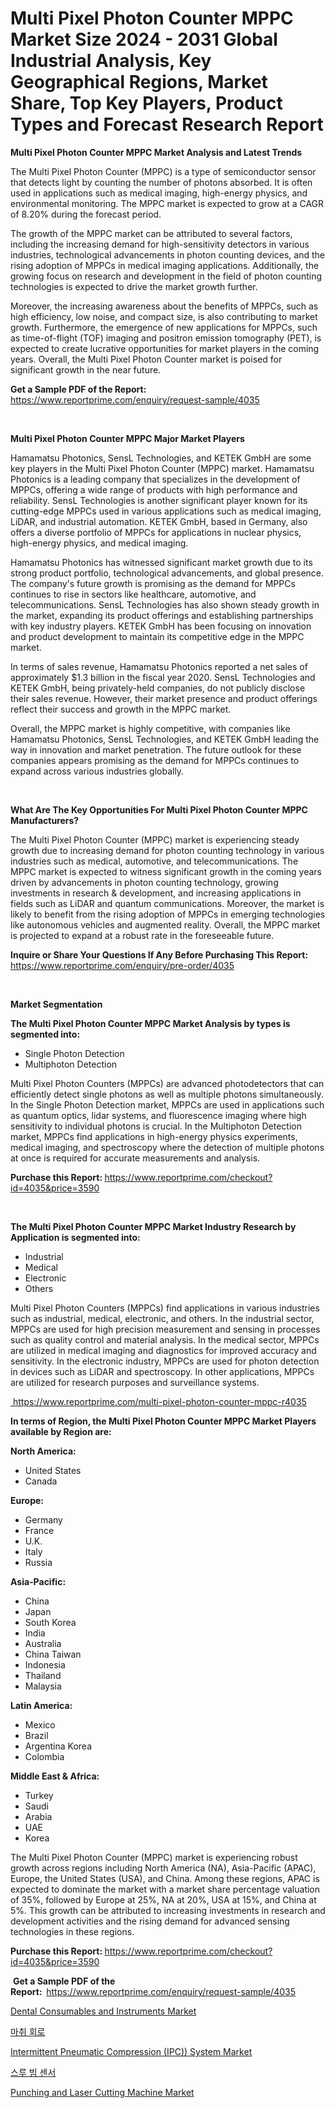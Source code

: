 <p><h1>Multi Pixel Photon Counter MPPC Market Size 2024 - 2031 Global Industrial Analysis, Key Geographical Regions, Market Share, Top Key Players, Product Types and Forecast Research Report</h1></p><p><strong>Multi Pixel Photon Counter MPPC Market Analysis and Latest Trends</strong></p>
<p><p>The Multi Pixel Photon Counter (MPPC) is a type of semiconductor sensor that detects light by counting the number of photons absorbed. It is often used in applications such as medical imaging, high-energy physics, and environmental monitoring. The MPPC market is expected to grow at a CAGR of 8.20% during the forecast period.</p><p>The growth of the MPPC market can be attributed to several factors, including the increasing demand for high-sensitivity detectors in various industries, technological advancements in photon counting devices, and the rising adoption of MPPCs in medical imaging applications. Additionally, the growing focus on research and development in the field of photon counting technologies is expected to drive the market growth further.</p><p>Moreover, the increasing awareness about the benefits of MPPCs, such as high efficiency, low noise, and compact size, is also contributing to market growth. Furthermore, the emergence of new applications for MPPCs, such as time-of-flight (TOF) imaging and positron emission tomography (PET), is expected to create lucrative opportunities for market players in the coming years. Overall, the Multi Pixel Photon Counter market is poised for significant growth in the near future.</p></p>
<p><strong>Get a Sample PDF of the Report:&nbsp;</strong> <a href="https://www.reportprime.com/enquiry/request-sample/4035">https://www.reportprime.com/enquiry/request-sample/4035</a></p>
<p>&nbsp;</p>
<p><strong>Multi Pixel Photon Counter MPPC Major Market Players</strong></p>
<p><p>Hamamatsu Photonics, SensL Technologies, and KETEK GmbH are some key players in the Multi Pixel Photon Counter (MPPC) market. Hamamatsu Photonics is a leading company that specializes in the development of MPPCs, offering a wide range of products with high performance and reliability. SensL Technologies is another significant player known for its cutting-edge MPPCs used in various applications such as medical imaging, LiDAR, and industrial automation. KETEK GmbH, based in Germany, also offers a diverse portfolio of MPPCs for applications in nuclear physics, high-energy physics, and medical imaging.</p><p>Hamamatsu Photonics has witnessed significant market growth due to its strong product portfolio, technological advancements, and global presence. The company's future growth is promising as the demand for MPPCs continues to rise in sectors like healthcare, automotive, and telecommunications. SensL Technologies has also shown steady growth in the market, expanding its product offerings and establishing partnerships with key industry players. KETEK GmbH has been focusing on innovation and product development to maintain its competitive edge in the MPPC market.</p><p>In terms of sales revenue, Hamamatsu Photonics reported a net sales of approximately $1.3 billion in the fiscal year 2020. SensL Technologies and KETEK GmbH, being privately-held companies, do not publicly disclose their sales revenue. However, their market presence and product offerings reflect their success and growth in the MPPC market.</p><p>Overall, the MPPC market is highly competitive, with companies like Hamamatsu Photonics, SensL Technologies, and KETEK GmbH leading the way in innovation and market penetration. The future outlook for these companies appears promising as the demand for MPPCs continues to expand across various industries globally.</p></p>
<p>&nbsp;</p>
<p><strong>What Are The Key Opportunities For Multi Pixel Photon Counter MPPC Manufacturers?</strong></p>
<p><p>The Multi Pixel Photon Counter (MPPC) market is experiencing steady growth due to increasing demand for photon counting technology in various industries such as medical, automotive, and telecommunications. The MPPC market is expected to witness significant growth in the coming years driven by advancements in photon counting technology, growing investments in research & development, and increasing applications in fields such as LiDAR and quantum communications. Moreover, the market is likely to benefit from the rising adoption of MPPCs in emerging technologies like autonomous vehicles and augmented reality. Overall, the MPPC market is projected to expand at a robust rate in the foreseeable future.</p></p>
<p><strong>Inquire or Share Your Questions If Any Before Purchasing This Report:</strong> <a href="https://www.reportprime.com/enquiry/pre-order/4035">https://www.reportprime.com/enquiry/pre-order/4035</a></p>
<p>&nbsp;</p>
<p><strong>Market Segmentation</strong></p>
<p><strong>The Multi Pixel Photon Counter MPPC Market Analysis by types is segmented into:</strong></p>
<p><ul><li>Single Photon Detection</li><li>Multiphoton Detection</li></ul></p>
<p><p>Multi Pixel Photon Counters (MPPCs) are advanced photodetectors that can efficiently detect single photons as well as multiple photons simultaneously. In the Single Photon Detection market, MPPCs are used in applications such as quantum optics, lidar systems, and fluorescence imaging where high sensitivity to individual photons is crucial. In the Multiphoton Detection market, MPPCs find applications in high-energy physics experiments, medical imaging, and spectroscopy where the detection of multiple photons at once is required for accurate measurements and analysis.</p></p>
<p><strong>Purchase this Report:&nbsp;</strong><a href="https://www.reportprime.com/checkout?id=4035&price=3590">https://www.reportprime.com/checkout?id=4035&price=3590</a></p>
<p>&nbsp;</p>
<p><strong>The Multi Pixel Photon Counter MPPC Market Industry Research by Application is segmented into:</strong></p>
<p><ul><li>Industrial</li><li>Medical</li><li>Electronic</li><li>Others</li></ul></p>
<p><p>Multi Pixel Photon Counters (MPPCs) find applications in various industries such as industrial, medical, electronic, and others. In the industrial sector, MPPCs are used for high precision measurement and sensing in processes such as quality control and material analysis. In the medical sector, MPPCs are utilized in medical imaging and diagnostics for improved accuracy and sensitivity. In the electronic industry, MPPCs are used for photon detection in devices such as LiDAR and spectroscopy. In other applications, MPPCs are utilized for research purposes and surveillance systems.</p></p>
<p><a href="https://www.reportprime.com/multi-pixel-photon-counter-mppc-r4035">&nbsp;https://www.reportprime.com/multi-pixel-photon-counter-mppc-r4035</a></p>
<p><strong>In terms of Region, the Multi Pixel Photon Counter MPPC Market Players available by Region are:</strong></p>
<p>
    <p> <strong> North America: </strong>
        <ul>
            <li>United States</li>
            <li>Canada</li>
        </ul>
        </p> 
    <p> <strong> Europe: </strong>
        <ul>
            <li>Germany</li>
            <li>France</li>
            <li>U.K.</li>
            <li>Italy</li>
            <li>Russia</li>
        </ul>
        </p> 
    <p> <strong> Asia-Pacific: </strong>
        <ul>
            <li>China</li>
            <li>Japan</li>
            <li>South Korea</li>
            <li>India</li>
            <li>Australia</li>
            <li>China Taiwan</li>
            <li>Indonesia</li>
            <li>Thailand</li>
            <li>Malaysia</li>
        </ul>
        </p> 
    <p> <strong> Latin America: </strong>
        <ul>
            <li>Mexico</li>
            <li>Brazil</li>
            <li>Argentina Korea</li>
            <li>Colombia</li>
        </ul>
        </p> 
    <p> <strong> Middle East & Africa: </strong>
        <ul>
            <li>Turkey</li>
            <li>Saudi</li>
            <li>Arabia</li>
            <li>UAE</li>
            <li>Korea</li>
        </ul>
    </p>
    </p>
<p><p>The Multi Pixel Photon Counter (MPPC) market is experiencing robust growth across regions including North America (NA), Asia-Pacific (APAC), Europe, the United States (USA), and China. Among these regions, APAC is expected to dominate the market with a market share percentage valuation of 35%, followed by Europe at 25%, NA at 20%, USA at 15%, and China at 5%. This growth can be attributed to increasing investments in research and development activities and the rising demand for advanced sensing technologies in these regions.</p></p>
<p><strong>Purchase this Report: </strong><a href="https://www.reportprime.com/checkout?id=4035&price=3590">https://www.reportprime.com/checkout?id=4035&price=3590</a></p>
<p>&nbsp;<strong>Get a Sample PDF of the Report:&nbsp;&nbsp;</strong><a href="https://www.reportprime.com/enquiry/request-sample/4035">https://www.reportprime.com/enquiry/request-sample/4035</a></p>
<p><strong></strong></p>
<p><p><a href="https://issuu.com/reportprime-2/docs/dental-consumables-and-instruments-market-size-203">Dental Consumables and Instruments Market</a></p><p><a href="https://medium.com/@nettieboyle67/%EB%A7%88%EC%B7%A8-%ED%9A%8C%EB%A1%9C-%EC%8B%9C%EC%9E%A5-%EA%B0%9C%EC%9A%94-2024%EB%85%84%EB%B6%80%ED%84%B0-2031%EB%85%84%EA%B9%8C%EC%A7%80%EC%9D%98-%EA%B8%80%EB%A1%9C%EB%B2%8C-%EC%8B%9C%EC%9E%A5-%EB%8F%99%ED%96%A5%EA%B3%BC-%EC%A0%84%EB%A7%9D-d248078b74ba">마취 회로</a></p><p><a href="https://issuu.com/reportprime-2/docs/intermittent-pneumatic-compression-_2ea3a2a3df2dc9">Intermittent Pneumatic Compression (IPC)) System Market</a></p><p><a href="https://medium.com/@elisamohr1973/%EB%8B%A4%EC%9D%8C-%EB%AC%B8%EC%9E%A5%EC%9D%84-%EB%B2%88%EC%97%AD%ED%95%A9%EB%8B%88%EB%8B%A4-d5acf41efb5f">스루 빔 센서</a></p><p><a href="https://medium.com/@daveblock08/global-punching-and-laser-cutting-machine-market-trends-insights-into-growth-opportunities-and-7566b3365a45">Punching and Laser Cutting Machine Market</a></p></p>